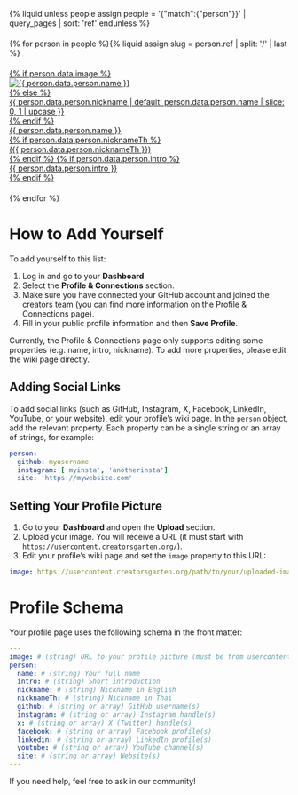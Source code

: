 {% liquid
unless people
  assign people = '{"match":{"person"}}' | query_pages | sort: 'ref'
endunless
%}
<div class="people-grid">
{% for person in people %}{% liquid
assign slug = person.ref | split: '/' | last
%}
  <div class="person-card">
    <a href="/People/{{slug}}" class="person-link">
      {% if person.data.image %}
        <div class="person-image">
          <img src="{{ person.data.image }}" alt="{{ person.data.person.name }}" loading="lazy">
        </div>
      {% else %}
        <div class="person-image person-image-placeholder">
          <span>{{ person.data.person.nickname | default: person.data.person.name | slice: 0, 1 | upcase }}</span>
        </div>
      {% endif %}
      <div class="person-info">
        <div class="person-name">{{ person.data.person.name }}</div>
        {% if person.data.person.nicknameTh %}
          <div class="person-nickname">({{ person.data.person.nicknameTh }})</div>
        {% endif %}
        {% if person.data.person.intro %}
          <div class="person-intro">{{ person.data.person.intro }}</div>
        {% endif %}
      </div>
    </a>
  </div>
{% endfor %}
</div>
<style>
.people-grid {
  display: grid;
  grid-template-columns: repeat(auto-fill, minmax(250px, 1fr));
  gap: 20px;
  margin: 20px 0;
}

.person-card {
  border: 1px solid #e0e0e0;
  border-radius: 8px;
  overflow: hidden;
  transition: transform 0.2s, box-shadow 0.2s;
}

.person-card:hover {
  transform: translateY(-3px);
  box-shadow: 0 4px 12px rgba(0,0,0,0.1);
}

.person-link {
  display: block;
  text-decoration: none;
  color: inherit;
}

.person-image {
  height: 200px;
  background-color: #f0f0f0;
  display: flex;
  align-items: center;
  justify-content: center;
  overflow: hidden;
}

.person-image img {
  width: 100%;
  height: 100%;
  object-fit: cover;
}

.person-image-placeholder {
  background-color: #6366f1;
  color: white;
  font-size: 3rem;
  font-weight: bold;
}

.person-info {
  padding: 15px;
}

.person-name {
  font-weight: bold;
  margin-bottom: 5px;
  font-size: 1.1rem;
  color: #333;
}

.person-nickname {
  font-size: 0.9rem;
  color: #666;
  margin-bottom: 5px;
}

.person-intro {
  font-size: 0.9rem;
  color: #555;
  overflow: hidden;
  text-overflow: ellipsis;
  display: -webkit-box;
  -webkit-line-clamp: 2;
  -webkit-box-orient: vertical;
}

@media (max-width: 600px) {
  .people-grid {
    grid-template-columns: repeat(auto-fill, minmax(150px, 1fr));
    gap: 15px;
  }
  
  .person-image {
    height: 150px;
  }
  
  .person-info {
    padding: 10px;
  }
  
  .person-name {
    font-size: 1rem;
  }
}
</style>

# How to Add Yourself

To add yourself to this list:

1. Log in and go to your **Dashboard**.
2. Select the **Profile & Connections** section.
3. Make sure you have connected your GitHub account and joined the creators team (you can find more information on the Profile & Connections page).
4. Fill in your public profile information and then **Save Profile**.

Currently, the Profile & Connections page only supports editing some properties (e.g. name, intro, nickname). To add more properties, please edit the wiki page directly.

## Adding Social Links

To add social links (such as GitHub, Instagram, X, Facebook, LinkedIn, YouTube, or your website), edit your profile’s wiki page. In the `person` object, add the relevant property. Each property can be a single string or an array of strings, for example:

```yaml
person:
  github: myusername
  instagram: ['myinsta', 'anotherinsta']
  site: 'https://mywebsite.com'
```

## Setting Your Profile Picture

1. Go to your **Dashboard** and open the **Upload** section.
2. Upload your image. You will receive a URL (it must start with `https://usercontent.creatorsgarten.org/`).
3. Edit your profile’s wiki page and set the `image` property to this URL:

```yaml
image: https://usercontent.creatorsgarten.org/path/to/your/uploaded-image.png
```

# Profile Schema

Your profile page uses the following schema in the front matter:

```yaml
---
image: # (string) URL to your profile picture (must be from usercontent.creatorsgarten.org)
person:
  name: # (string) Your full name
  intro: # (string) Short introduction
  nickname: # (string) Nickname in English
  nicknameTh: # (string) Nickname in Thai
  github: # (string or array) GitHub username(s)
  instagram: # (string or array) Instagram handle(s)
  x: # (string or array) X (Twitter) handle(s)
  facebook: # (string or array) Facebook profile(s)
  linkedin: # (string or array) LinkedIn profile(s)
  youtube: # (string or array) YouTube channel(s)
  site: # (string or array) Website(s)
---
```

If you need help, feel free to ask in our community!
